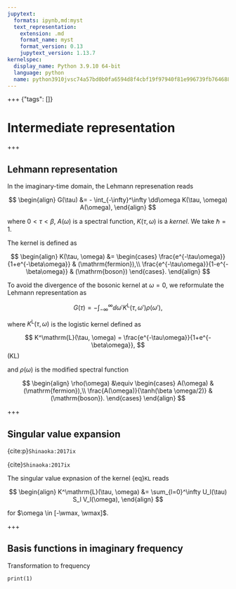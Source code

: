 ```yaml
---
jupytext:
  formats: ipynb,md:myst
  text_representation:
    extension: .md
    format_name: myst
    format_version: 0.13
    jupytext_version: 1.13.7
kernelspec:
  display_name: Python 3.9.10 64-bit
  language: python
  name: python3910jvsc74a57bd0b0fa6594d8f4cbf19f97940f81e996739fb7646882a419484c72d19e05852a7e
---
```


+++ {"tags": []}

# Intermediate representation

$\newcommand{\wmax}{{\omega_\mathrm{max}}}$
$\newcommand{\dd}{{\mathrm{d}}}$

+++

## Lehmann representation

In the imaginary-time domain, the Lehmann represenation reads

$$
\begin{align}
    G(\tau) &= - \int_{-\infty}^\infty \dd\omega K(\tau, \omega) A(\omega),
\end{align}
$$

where $0 < \tau < \beta$, $A(\omega)$ is a spectral function, $K(\tau, \omega)$ is a *kernel*.
We take $\hbar = 1$.

The kernel is defined as

$$
\begin{align}
    K(\tau, \omega) &=
    \begin{cases}
        \frac{e^{-\tau\omega}}{1+e^{-\beta\omega}} & (\mathrm{fermion}),\\
        \frac{e^{-\tau\omega}}{1-e^{-\beta\omega}} & (\mathrm{boson})
    \end{cases}.
\end{align}
$$

To avoid the divergence of the bosonic kernel at $\omega=0$, we reformulate the Lehmann representation as

$$
\begin{equation}
    G(\tau)= - \int_{-\infty}^\infty\dd{\omega'} K^\mathrm{L}(\tau,\omega') \rho(\omega'),\label{eq:friedholm2}
\end{equation}
$$

where $K^\mathrm{L}(\tau, \omega)$ is the logistic kernel defined as

$$
K^\mathrm{L}(\tau, \omega) =  \frac{e^{-\tau\omega}}{1+e^{-\beta\omega}},
$$ (KL)

and $\rho(\omega)$ is the modified spectral function

$$
\begin{align}
    \rho(\omega) &\equiv 
    \begin{cases}
        A(\omega) & (\mathrm{fermion}),\\
        \frac{A(\omega)}{\tanh(\beta \omega/2)} & (\mathrm{boson}).
    \end{cases}
\end{align}
$$

+++

## Singular value expansion

{cite:p}`Shinaoka:2017ix`

{cite}`Shinaoka:2017ix`

The singular value expnasion of the kernel {eq}`KL` reads

$$
\begin{align}
    K^\mathrm{L}(\tau, \omega) &= \sum_{l=0}^\infty U_l(\tau) S_l V_l(\omega),
\end{align}
$$

for $\omega \in [-\wmax, \wmax]$.

+++

## Basis functions in imaginary frequency

Transformation to frequency

```{code-cell} ipython3
print(1)
```

```{code-cell} ipython3

```
